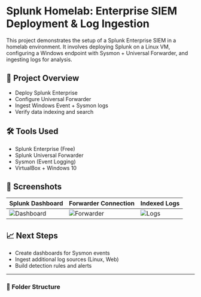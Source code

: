 # Splunk Homelab: Enterprise SIEM Deployment & Log Ingestion

This project demonstrates the setup of a Splunk Enterprise SIEM in a homelab environment. It involves deploying Splunk on a Linux VM, configuring a Windows endpoint with Sysmon + Universal Forwarder, and ingesting logs for analysis.

## 🧠 Project Overview
- Deploy Splunk Enterprise
- Configure Universal Forwarder
- Ingest Windows Event + Sysmon logs
- Verify data indexing and search

## 🛠 Tools Used
- Splunk Enterprise (Free)
- Splunk Universal Forwarder
- Sysmon (Event Logging)
- VirtualBox + Windows 10

## 📸 Screenshots
| Splunk Dashboard | Forwarder Connection | Indexed Logs |
|------------------|-----------------------|-------------|
| ![Dashboard](screenshots/splunk_dashboard.png) | ![Forwarder](screenshots/forwarder_connection.png) | ![Logs](screenshots/log_ingestion_verified.png) |

## 📈 Next Steps
- Create dashboards for Sysmon events
- Ingest additional log sources (Linux, Web)
- Build detection rules and alerts

---

### 🧰 Folder Structure

